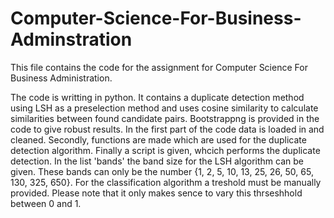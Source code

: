 # Computer-Science-For-Business-Adminstration

This file contains the code for the assignment for Computer Science For Business Administration.

The code is writting in python. It contains a duplicate detection method using LSH as a preselection method and uses cosine similarity to calculate similarities between found candidate pairs. Bootstrappng is provided in the code to give robust results. In the first part of the code data is loaded in and cleaned. Secondly, functions are made which are used for the duplicate detection algorithm. Finally a script is given, whcich performs the duplicate detection. In the list 'bands' the band size for the LSH algorithm can be given. These bands can only be the number {1, 2, 5, 10, 13, 25, 26, 50, 65, 130, 325, 650}. For the classification algorithm a treshold must be manually provided. Please note that it only makes sence to vary this thrseshhold between 0 and 1. 
